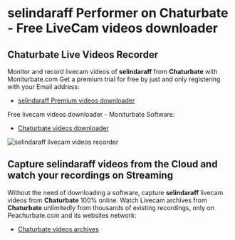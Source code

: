 # selindaraff Performer on Chaturbate - Free LiveCam videos downloader

## Chaturbate Live Videos Recorder

Monitor and record livecam videos of **selindaraff** from **Chaturbate** with Moniturbate.com
Get a premium trial for free by just and only registering with your Email address:
* [selindaraff Premium videos downloader](https://moniturbate.com/request-demo-licence-key.html)

Free livecam videos downloader - Moniturbate Software:
* [Chaturbate videos downloader](https://moniturbate.com/moniturbate-download-software.html)

![selindaraff livecam videos recorder](https://peachurnet.com/templates/moniturbate-software.png)


## Capture selindaraff videos from the Cloud and watch your recordings on Streaming

Without the need of downloading a software, capture **selindaraff** livecam videos from **Chaturbate** 100% online.
Watch Livecam archives from **Chaturbate** unlimitedly from thousands of existing recordings, only on Peachurbate.com and its websites network:
* [Chaturbate videos archives](https://peachurnet.com/)